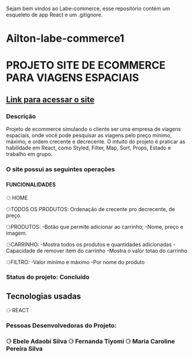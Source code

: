 Sejam bem vindos ao Labe-commerce, esse repositório contém um esqueleto de app React e um .gitignore.
# Ailton-labe-commerce1

<!-- <img src="" alt="Logo da empresa com um desenho do trigueiro"> -->

<h1> PROJETO SITE DE ECOMMERCE PARA VIAGENS ESPACIAIS </h1>

<h2> <a target="_blanck" href="https://taboo-afternoon.surge.sh/"> Link para acessar o site </a> </h2>

<h3> Descrição </h3>

<p>

Projeto de ecommerce simulando o cliente ser uma empresa de viagens espaciais,
onde você pode pesquisar as viagens pelo preço minimo, máximo, e 
ordem crecente e decrecente.
O intuito do projeto é praticar as habilidade em React, como Styled, Filter, Map,
Sort, Props, Estado e trabalho em grupo.
</p>


<h3> O site possui as seguintes operações <h3>

<h4> FUNCIONALIDADES </h4>

⚆ HOME

⚆TODOS OS PRODUTOS:
 Ordenação de crecente pro decrecente, de preço.

⚆PRODUTOS: 
-Botão que permite adicionar ao carrinho;
-Nome, preço e imagem.

⚆CARRINHO:
-Mostra todos os produtos e quantidades adicionadas
-Capacidade de remover item do carrinho
-Mostra o valor totao do carrinho

⚆FILTRO:
-Valor mínimo e máximo
-Por nome do produto

<h3> Status do projeto: Concluído </h3>

<h2> Tecnologias usadas </h2>

⚆ REACT 

<h3> Pessoas Desenvolvedoras do Projeto: <h3>

⚆ Ebele Adaobi Silva
⚆ Fernanda Tiyomi
⚆ Maria Caroline Pereira Silva
  
<!--  <img src="tela_inicial.png" alt="tela_inicial">
  <img src="produtos.png" alt="produtos">
  <img src="filtro_valor.png" alt="filtro_valor">
  <img src="filtro_nome.png" alt="filtro_nome">
  <img src="ordenacao.png" alt="ordenacao">
  <img src="carrinho.png" alt="carrinho">  -->
